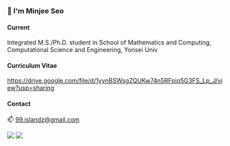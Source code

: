 ### 🐬 I'm Minjee Seo

#### Current

Integrated M.S./Ph.D. student in School of Mathematics and Computing, Computational Science and Engineering, Yonsei Univ


#### Curriculum Vitae

<https://drive.google.com/file/d/1yynBSWsgZQUKw74n5RFpiq5G3FS_Lp_J/view?usp=sharing>


#### Contact

📫 99.islandz@gmail.com

<img src="https://img.shields.io/badge/-Python-3776AB?style=flat&logo=Python&logoColor=white"/> <img src="https://img.shields.io/badge/-Pytorch-EE4C2C?style=flat&logo=Pytorch&logoColor=white"/>

